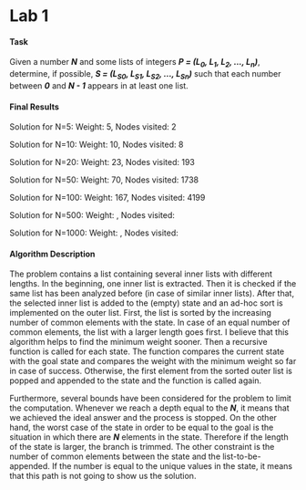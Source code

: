 # Lab 1

#### Task

Given a number ***N*** and some lists of integers ***P = (L<sub>0</sub>, L<sub>1</sub>, L<sub>2</sub>, ..., L<sub>n</sub>)***,  determine, if possible, ***S = (L<sub>S0</sub>, L<sub>S1</sub>, L<sub>S2</sub>, ..., L<sub>Sn</sub>)*** such that each number between ***0*** and ***N - 1*** appears in at least one list.

#### Final Results

Solution for N=5: Weight: 5, Nodes visited: 2

Solution for N=10: Weight: 10, Nodes visited: 8

Solution for N=20: Weight: 23, Nodes visited: 193

Solution for N=50: Weight: 70, Nodes visited: 1738

Solution for N=100: Weight: 167, Nodes visited: 4199

Solution for N=500: Weight: , Nodes visited: 

Solution for N=1000: Weight: , Nodes visited:

#### Algorithm Description

The problem contains a list containing several inner lists with different lengths. In the beginning, one inner list is extracted. Then it is checked if the same list has been analyzed before (in case of similar inner lists). After that, the selected inner list is added to the (empty) state and an ad-hoc sort is implemented on the outer list. First, the list is sorted by the increasing number of common elements with the state. In case of an equal number of common elements, the list with a larger length goes first. I believe that this algorithm helps to find the minimum weight sooner. Then a recursive function is called for each state. The function compares the current state with the goal state and compares the weight with the minimum weight so far in case of success. Otherwise, the first element from the sorted outer list is popped and appended to the state and the function is called again. 

Furthermore, several bounds have been considered for the problem to limit the computation. Whenever we reach a depth equal to the ***N***, it means that we achieved the ideal answer and the process is stopped. On the other hand, the worst case of the state in order to be equal to the goal is the situation in which there are ***N*** elements in the state. Therefore if the length of the state is larger, the branch is trimmed. The other constraint is the number of common elements between the state and the list-to-be-appended. If the number is equal to the unique values in the state, it means that this path is not going to show us the solution.